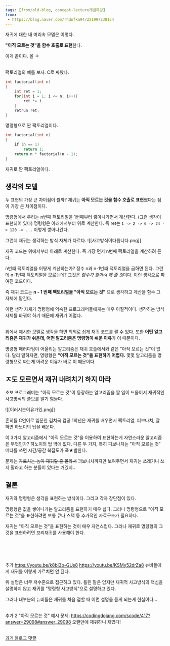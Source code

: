 ```yaml
---
tags: [from/old-blog, concept-lecture개념특강]
from: 
 - https://blog.naver.com/rhdnfka94/221997238154
---
```

재귀에 대한 내 머리속 모델은 이렇다.

**"아직 모르는 것"을 함수 호출로 표현**한다.

이게 끝이다. 올 ㅋ

\
팩토리얼의 예를 보자. C로 짜봤다.

```c
int factorial(int n)
{
    int ret = 1;
    for(int i = 1; i <= n; i++){
        ret *= i
    }
    retrun ret;
}
```
명령형으로 짠 팩토리얼이다. 

```c
int factorial(int n)
{
    if (n == 1)      
        return 1;
    return n * factorial(n - 1); 
}
```
재귀로 짠 팩토리얼이다.

## 생각의 모델
두 표현의 가장 큰 차이점이 뭘까? 
재귀는 **아직 모르는 것을 함수 호출로 표현**했다는 점이 가장 큰 차이점이다.

명령형에서 우리는 n번째 팩토리얼을 1번째부터 쌓아나가면서 계산한다. (그런 생각이 표현되어 있다)
명령형은 아래에서부터 위로 계산한다.
즉 ret는 `1 -> 2 -> 6 -> 24 -> 120 -> ...` 이렇게 쌓아나간다.

그런데 재귀는 생각하는 방식 자체가 다르다.
![[사고방식이다릅니다.png]]

재귀 코드는 위에서부터 아래로 계산한다.
즉 가장 먼저 n번째 팩토리얼을 계산하려 든다.

n번째 팩토리얼을 어떻게 계산하는가? 
정수 n과 n-1번째 팩토리얼을 곱하면 된다.
그런데 n-1번째 팩토리얼을 모르는데? 그것은 *함수가 알아서 해 줄 것*이다.
이런 생각으로 짜여진 코드이다.

즉 재귀 코드는 **n - 1 번째 팩토리얼을 "아직 모르는 것"** 으로 생각하고 계산을 함수 그 자체에 맡긴다.

이런 생각 자체가 명령형에 익숙한 프로그래머들에게는 매우 이질적이다. 
생각하는 방식 자체를 바꿔야 하기 때문에 재귀가 어렵다.

\
위에서 제시한 모델로 생각을 하면 의외로 쉽게 재귀 코드를 짤 수 있다.
또한 **어떤 알고리즘은 재귀가 쉬운데, 어떤 알고리즘은 명령형이 쉬운 이유**가 이 때문이다.

명령형 패러다임이 어울리는 알고리즘은 재귀 호출에서와 같은 "아직 모르는 것"이 없다.
달리 말하자면, 명령형은 **"아직 모르는 것"을 표현하기 어렵다.** 
몇몇 알고리즘을 명령형으로 짜는게 어려운 이유가 바로 이 때문이다.

## ㅈ도 모르면서 재귀 내려치기 하지 마라
초보 프로그래머는 "아직 모르는 것"이 등장하는 알고리즘을 짤 일이 드물어서 재귀적인 사고방식의 쓸모를 알기 힘들다.

![[이러시는이유가있.png]]

흔히들 C언어로 입문한 김치국 컴공 1학년은
재귀를 배우면서 팩토리얼, 피보나치, 잘 하면 하노이의 탑을 배운다.

이 3가지 알고리즘에서 "아직 모르는 것"을 이용하여 표현하는게 자연스러운 알고리즘은 무엇인가?
하노이의 탑 밖에 없다.
다른 두 가지, 특히 피보나치는 "아직 모르는 것" 메타를 쓰면 시간/공간 복잡도가 폭★발한다.

문제는 ~~가르치는 놈이 재귀할 줄 몰라서~~ 끠보나치까지만 보여주면서 
재귀는 쓰레기니 쓰지 말라고 하는 분들이 있다는 거겠지..

## 결론
재귀와 명령형은 생각을 표현하는 방식이다. 그리고 각자 장단점이 있다.

명령형은 값을 쌓아나가는 알고리즘을 표현하기 매우 쉽다.
그러나 명령형으로 "아직 모르는 것"을 표현하려면 보통 큐나 스택 등 추가적인 자료구조가 필요하다.

재귀는 "아직 모르는 것"을 표현하는 것이 매우 자연스럽다.
그러나 재귀로 명령형의 그것을 표현하려면 꼬리재귀를 사용해야 한다.

\
\
\
\
추가
https://youtu.be/k8bI3b-GUs8
https://youtu.be/KSMy52drZa8
뉴비들에게 재귀를 이렇게 가르치면 안 된다.

위 설명은 너무 저수준으로 접근하고 있다.
틀린 말은 없지만 재귀적 사고방식의 핵심을 설명하지 않고
재귀를 "명령형 사고방식"으로 설명하고 있다.

그러나 대부분의 뉴비들은 재귀를 처음 접할 때 이런 설명을 듣게 되는게 현실이다...

\
추가 2
"아직 모르는 것" 예시 문제: https://codingdojang.com/scode/417?answer=29098#answer_29098
오랜만에 재귀하니 재밌다!

\
[과거 블로그 댓글](https://m.blog.naver.com/CommentList.naver?blogId=rhdnfka94&logNo=221997238154)

